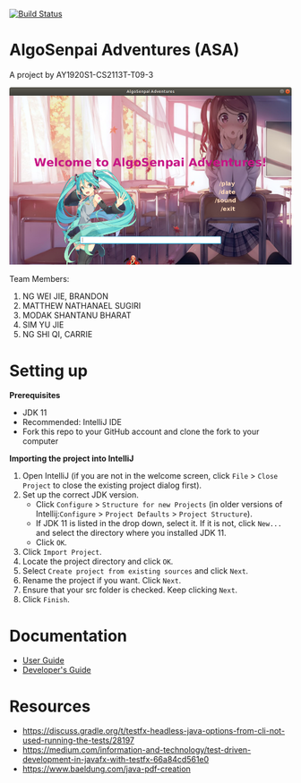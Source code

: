 [![Build Status](https://travis-ci.org/AY1920S1-CS2113T-T09-3/main.svg?branch=master)](https://travis-ci.org/AY1920S1-CS2113T-T09-3/main)

# AlgoSenpai Adventures (ASA)
A project by AY1920S1-CS2113T-T09-3

![ASA](docs/images/UI.png)

Team Members:
1) NG WEI JIE, BRANDON
2) MATTHEW NATHANAEL SUGIRI
3) MODAK SHANTANU BHARAT
4) SIM YU JIE
5) NG SHI QI, CARRIE

# Setting up

**Prerequisites**

* JDK 11
* Recommended: IntelliJ IDE
* Fork this repo to your GitHub account and clone the fork to your computer

**Importing the project into IntelliJ**

1. Open IntelliJ (if you are not in the welcome screen, click `File` > `Close Project` to close the existing project dialog first).
1. Set up the correct JDK version.
   * Click `Configure` > `Structure for new Projects` (in older versions of Intellij:`Configure` > `Project Defaults` > `Project Structure`).
   * If JDK 11 is listed in the drop down, select it. If it is not, click `New...` and select the directory where you installed JDK 11.
   * Click `OK`.
1. Click `Import Project`.
1. Locate the project directory and click `OK`.
1. Select `Create project from existing sources` and click `Next`.
1. Rename the project if you want. Click `Next`.
1. Ensure that your src folder is checked. Keep clicking `Next`.
1. Click `Finish`.

# Documentation

* [User Guide](docs/UserGuide.adoc)
* [Developer's Guide](docs/DeveloperGuide.adoc)

# Resources
- https://discuss.gradle.org/t/testfx-headless-java-options-from-cli-not-used-running-the-tests/28197
- https://medium.com/information-and-technology/test-driven-development-in-javafx-with-testfx-66a84cd561e0
- https://www.baeldung.com/java-pdf-creation
